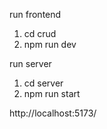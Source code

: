 run frontend
1. cd crud
2. npm run dev


run server
1. cd server
2. npm run start

http://localhost:5173/
